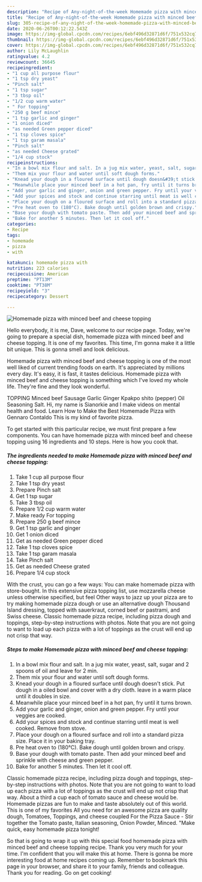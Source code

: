 ```yaml
---
description: "Recipe of Any-night-of-the-week Homemade pizza with minced beef and cheese topping"
title: "Recipe of Any-night-of-the-week Homemade pizza with minced beef and cheese topping"
slug: 305-recipe-of-any-night-of-the-week-homemade-pizza-with-minced-beef-and-cheese-topping
date: 2020-06-26T00:12:22.543Z
image: https://img-global.cpcdn.com/recipes/6ebf496d32871d6f/751x532cq70/homemade-pizza-with-minced-beef-and-cheese-topping-recipe-main-photo.jpg
thumbnail: https://img-global.cpcdn.com/recipes/6ebf496d32871d6f/751x532cq70/homemade-pizza-with-minced-beef-and-cheese-topping-recipe-main-photo.jpg
cover: https://img-global.cpcdn.com/recipes/6ebf496d32871d6f/751x532cq70/homemade-pizza-with-minced-beef-and-cheese-topping-recipe-main-photo.jpg
author: Lily McLaughlin
ratingvalue: 4.2
reviewcount: 36645
recipeingredient:
- "1 cup all purpose flour"
- "1 tsp dry yeast"
- "Pinch salt"
- "1 tsp sugar"
- "3 tbsp oil"
- "1/2 cup warm water"
- " For topping"
- "250 g beef mince"
- "1 tsp garlic and ginger"
- "1 onion diced"
- "as needed Green pepper diced"
- "1 tsp cloves spice"
- "1 tsp garam masala"
- "Pinch salt"
- "as needed Cheese grated"
- "1/4 cup stock"
recipeinstructions:
- "In a bowl mix flour and salt. In a jug mix water, yeast, salt, sugar and 2 spoons of oil and leave for 2 min."
- "Them mix your flour and water until soft dough forms."
- "Knead your dough in a floured surface until dough doesn&#39;t stick. Put dough in a oiled bowl and cover with a dry cloth. leave in a warm place until it doubles in size."
- "Meanwhile place your minced beef in a hot pan, fry until it turns brown."
- "Add your garlic and ginger, onion and green pepper. Fry until your veggies are cooked."
- "Add your spices and stock and continue starring until meat is well cooked. Remove from stove."
- "Place your dough on a floured surface and roll into a standard pizza size. Place it in your baking tray."
- "Pre heat oven to (180°C). Bake dough until golden brown and crispy."
- "Base your dough with tomato paste. Then add your minced beef and sprinkle with cheese and green pepper."
- "Bake for another 5 minutes. Then let it cool off."
categories:
- Recipe
tags:
- homemade
- pizza
- with

katakunci: homemade pizza with 
nutrition: 223 calories
recipecuisine: American
preptime: "PT13M"
cooktime: "PT38M"
recipeyield: "3"
recipecategory: Dessert

---
```



![Homemade pizza with minced beef and cheese topping](https://img-global.cpcdn.com/recipes/6ebf496d32871d6f/751x532cq70/homemade-pizza-with-minced-beef-and-cheese-topping-recipe-main-photo.jpg)

Hello everybody, it is me, Dave, welcome to our recipe page. Today, we're going to prepare a special dish, homemade pizza with minced beef and cheese topping. It is one of my favorites. This time, I'm gonna make it a little bit unique. This is gonna smell and look delicious.

Homemade pizza with minced beef and cheese topping is one of the most well liked of current trending foods on earth. It's appreciated by millions every day. It's easy, it is fast, it tastes delicious. Homemade pizza with minced beef and cheese topping is something which I've loved my whole life. They're fine and they look wonderful.

TOPPING Minced beef Sausage Garlic Ginger Kpakpo shito (pepper) Oil Seasoning Salt. Hi, my name is Sianorkie and I make videos on mental health and food. Learn How to Make the Best Homemade Pizza with Gennaro Contaldo This is my kind of favorite pizza.


To get started with this particular recipe, we must first prepare a few components. You can have homemade pizza with minced beef and cheese topping using 16 ingredients and 10 steps. Here is how you cook that.

<!--inarticleads1-->

##### The ingredients needed to make Homemade pizza with minced beef and cheese topping:

1. Take 1 cup all purpose flour
1. Take 1 tsp dry yeast
1. Prepare Pinch salt
1. Get 1 tsp sugar
1. Take 3 tbsp oil
1. Prepare 1/2 cup warm water
1. Make ready  For topping
1. Prepare 250 g beef mince
1. Get 1 tsp garlic and ginger
1. Get 1 onion diced
1. Get as needed Green pepper diced
1. Take 1 tsp cloves spice
1. Take 1 tsp garam masala
1. Take Pinch salt
1. Get as needed Cheese grated
1. Prepare 1/4 cup stock


With the crust, you can go a few ways: You can make homemade pizza with store-bought. In this extensive pizza topping list, use mozzarella cheese unless otherwise specified, but feel Other ways to jazz up your pizza are to try making homemade pizza dough or use an alternative dough Thousand Island dressing, topped with sauerkraut, corned beef or pastrami, and Swiss cheese. Classic homemade pizza recipe, including pizza dough and toppings, step-by-step instructions with photos. Note that you are not going to want to load up each pizza with a lot of toppings as the crust will end up not crisp that way. 

<!--inarticleads2-->

##### Steps to make Homemade pizza with minced beef and cheese topping:

1. In a bowl mix flour and salt. In a jug mix water, yeast, salt, sugar and 2 spoons of oil and leave for 2 min.
1. Them mix your flour and water until soft dough forms.
1. Knead your dough in a floured surface until dough doesn&#39;t stick. Put dough in a oiled bowl and cover with a dry cloth. leave in a warm place until it doubles in size.
1. Meanwhile place your minced beef in a hot pan, fry until it turns brown.
1. Add your garlic and ginger, onion and green pepper. Fry until your veggies are cooked.
1. Add your spices and stock and continue starring until meat is well cooked. Remove from stove.
1. Place your dough on a floured surface and roll into a standard pizza size. Place it in your baking tray.
1. Pre heat oven to (180°C). Bake dough until golden brown and crispy.
1. Base your dough with tomato paste. Then add your minced beef and sprinkle with cheese and green pepper.
1. Bake for another 5 minutes. Then let it cool off.


Classic homemade pizza recipe, including pizza dough and toppings, step-by-step instructions with photos. Note that you are not going to want to load up each pizza with a lot of toppings as the crust will end up not crisp that way. About a third a cup each of tomato sauce and cheese would be. Homemade pizzas are fun to make and taste absolutely out of this world. This is one of my favorites All you need for an awesome pizza are quality dough, Tomatoes, Toppings, and cheese coupled For the Pizza Sauce - Stir together the Tomato paste, Italian seasoning, Onion Powder, Minced. &#34;Make quick, easy homemade pizza tonight! 

So that is going to wrap it up with this special food homemade pizza with minced beef and cheese topping recipe. Thank you very much for your time. I'm confident that you will make this at home. There is gonna be more interesting food at home recipes coming up. Remember to bookmark this page in your browser, and share it to your family, friends and colleague. Thank you for reading. Go on get cooking!
